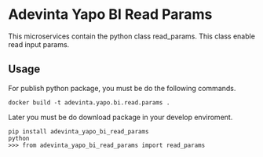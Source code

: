 # Adevinta Yapo BI Read Params 

This microservices contain the python class read_params. This class enable read input params. 

## Usage

For publish python package, you must be do the following commands.

```
docker build -t adevinta.yapo.bi.read.params .
```

Later you must be do download package in your develop enviroment. 

````
pip install adevinta_yapo_bi_read_params
python
>>> from adevinta_yapo_bi_read_params import read_params
````
